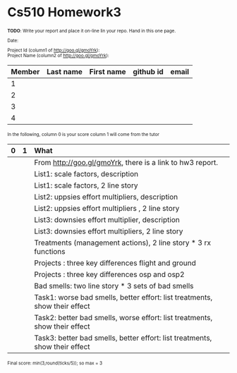 <h1>Cs510 Homework3 </h1>

<font size=-2>

**TODO**: Write your report and place it on-line lin your repo. Hand in this one page.

Date:

Project Id (column1 of http://goo.gl/gmoYrk):   
Project Name (column2 of http://goo.gl/gmoYrk):


|Member|Last name| First name | github id | email |
|:-----|:--------|:-----------|:----------|:------|
| 1    |         |            |           |       |
| 2    |         |            |           |       |
| 3    |         |            |           |       |
| 4    |         |            |           |       |


In the following, column 0 is your score column 1 will
come from the tutor

|0|1| What  |
|:--|:--|:-------|
|   |   |From http://goo.gl/gmoYrk, there is a link to hw3 report.|
|  |  |List1: scale factors, description|
|  |  |List1: scale factors, 2 line story|
|  |  |List2: uppsies effort multipliers, description|
|  |  |List2: uppsies effort multipliers , 2 line story|
|  |  |List3: downsies effort multiplier, description|
|  |  |List3: downsies effort multipliers, 2 line story|
|  |  |Treatments (management actions), 2 line story \* 3 rx functions|
|  |  |Projects : three key differences flight and ground|
|  |  |Projects : three key differences osp and osp2|
|  |  | Bad smells: two line story * 3 sets of bad smells|
|  |  |Task1: worse bad smells, better effort: list treatments, show their effect|
|  |  |Task2: better bad smells, worse effort: list treatments, show their effect|
|  |  |Task3: better bad smells, better effort: list treatments, show their effect|

Final score: min(3,round(ticks/5)); so max = 3
